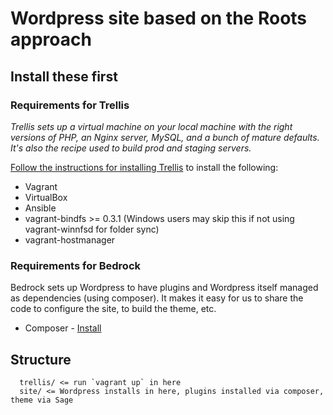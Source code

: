 # Wordpress site based on the Roots approach

## Install these first

### Requirements for Trellis

_Trellis sets up a virtual machine on your local machine with the right versions of PHP, an Nginx server, MySQL, and a bunch of mature defaults. It's also the recipe used to build prod and staging servers._

[Follow the instructions for installing Trellis](https://roots.io/trellis/docs/installing-trellis/) to install the following:

* Vagrant
* VirtualBox
* Ansible
* vagrant-bindfs >= 0.3.1 (Windows users may skip this if not using vagrant-winnfsd for folder sync)
* vagrant-hostmanager

### Requirements for Bedrock

Bedrock sets up Wordpress to have plugins and Wordpress itself managed as dependencies (using composer). It makes it easy for us to share the code to configure the site, to build the theme, etc.

* Composer - [Install](https://getcomposer.org/doc/00-intro.md#installation-linux-unix-osx)

## Structure

```
  trellis/ <= run `vagrant up` in here
  site/ <= Wordpress installs in here, plugins installed via composer, theme via Sage
```
